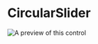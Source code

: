 CircularSlider
=================


![A preview of this control](https://github.com/iOSBIGDay/CircularSlider/blob/master/CircularSlider/demo.gif)
